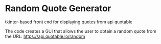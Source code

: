# Random Quote Generator
tkinter-based front end for displaying quotes from api quotable 

The code creates a GUI that allows the user to obtain a random quote from the URL: https://api.quotable.io/random
